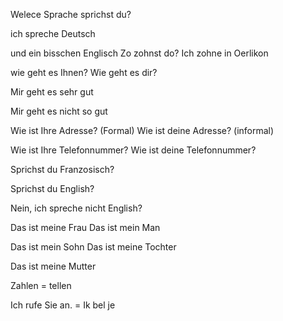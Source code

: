Welece Sprache sprichst du?

ich spreche Deutsch

und ein bisschen Englisch
Zo zohnst do?
Ich zohne in Oerlikon

wie geht es Ihnen?
Wie geht es dir?

Mir geht es sehr gut

Mir geht es nicht so gut

Wie ist Ihre Adresse? (Formal)
Wie ist deine Adresse? (informal)


Wie ist Ihre Telefonnummer?
Wie ist deine Telefonnummer?

Sprichst du Franzosisch?

Sprichst du English?

Nein, ich spreche nicht English?

Das ist meine Frau
Das ist mein Man

Das ist mein Sohn
Das ist meine Tochter

Das ist meine Mutter



Zahlen = tellen


Ich rufe Sie an. = Ik bel je



